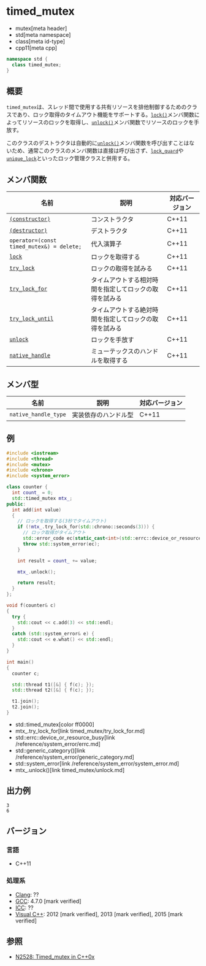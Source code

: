 # timed_mutex
* mutex[meta header]
* std[meta namespace]
* class[meta id-type]
* cpp11[meta cpp]

```cpp
namespace std {
  class timed_mutex;
}
```

## 概要
`timed_mutex`は、スレッド間で使用する共有リソースを排他制御するためのクラスであり、ロック取得のタイムアウト機能をサポートする。[`lock()`](timed_mutex/lock.md)メンバ関数によってリソースのロックを取得し、[`unlock()`](timed_mutex/unlock.md)メンバ関数でリソースのロックを手放す。

このクラスのデストラクタは自動的に[`unlock()`](timed_mutex/unlock.md)メンバ関数を呼び出すことはないため、通常このクラスのメンバ関数は直接は呼び出さず、[`lock_guard`](/reference/mutex/lock_guard.md)や[`unique_lock`](/reference/mutex/unique_lock.md)といったロック管理クラスと併用する。


## メンバ関数

| 名前 | 説明 | 対応バージョン |
|-----------------------------------------------------|--------------------------------------------------------|-------|
| [`(constructor)`](timed_mutex/op_constructor.md)     | コンストラクタ | C++11 |
| [`(destructor)`](timed_mutex/op_destructor.md)     | デストラクタ | C++11 |
| `operator=(const timed_mutex&) = delete;`           | 代入演算子 | C++11 |
| [`lock`](timed_mutex/lock.md)                     | ロックを取得する | C++11 |
| [`try_lock`](timed_mutex/try_lock.md)             | ロックの取得を試みる | C++11 |
| [`try_lock_for`](timed_mutex/try_lock_for.md)     | タイムアウトする相対時間を指定してロックの取得を試みる | C++11 |
| [`try_lock_until`](timed_mutex/try_lock_until.md) | タイムアウトする絶対時間を指定してロックの取得を試みる | C++11 |
| [`unlock`](timed_mutex/unlock.md)                 | ロックを手放す | C++11 |
| [`native_handle`](timed_mutex/native_handle.md)   | ミューテックスのハンドルを取得する | C++11 |


## メンバ型

| 名前 | 説明 | 対応バージョン |
|----------------------|----------------------|-------|
| `native_handle_type` | 実装依存のハンドル型 | C++11 |


## 例
```cpp example
#include <iostream>
#include <thread>
#include <mutex>
#include <chrono>
#include <system_error>

class counter {
  int count_ = 0;
  std::timed_mutex mtx_;
public:
  int add(int value)
  {
    // ロックを取得する(3秒でタイムアウト)
    if (!mtx_.try_lock_for(std::chrono::seconds(3))) {
      // ロック取得がタイムアウト
      std::error_code ec(static_cast<int>(std::errc::device_or_resource_busy), std::generic_category());
      throw std::system_error(ec);
    }

    int result = count_ += value;

    mtx_.unlock();

    return result;
  }
};

void f(counter& c)
{
  try {
    std::cout << c.add(3) << std::endl;
  }
  catch (std::system_error& e) {
    std::cout << e.what() << std::endl;
  }
}

int main()
{
  counter c;

  std::thread t1([&] { f(c); });
  std::thread t2([&] { f(c); });

  t1.join();
  t2.join();
}
```
* std::timed_mutex[color ff0000]
* mtx_.try_lock_for[link timed_mutex/try_lock_for.md]
* std::errc::device_or_resource_busy[link /reference/system_error/errc.md]
* std::generic_category()[link /reference/system_error/generic_category.md]
* std::system_error[link /reference/system_error/system_error.md]
* mtx_.unlock()[link timed_mutex/unlock.md]

## 出力例
```
3
6
```

## バージョン
### 言語
- C++11

### 処理系
- [Clang](/implementation.md#clang): ??
- [GCC](/implementation.md#gcc): 4.7.0 [mark verified]
- [ICC](/implementation.md#icc): ??
- [Visual C++](/implementation.md#visual_cpp): 2012 [mark verified], 2013 [mark verified], 2015 [mark verified]

## 参照
- [N2528: Timed_mutex in C++0x](http://www.open-std.org/jtc1/sc22/wg21/docs/papers/2008/n2528.html)
